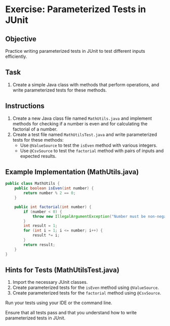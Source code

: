 # Exercise: Parameterized Tests in JUnit

## Objective

Practice writing parameterized tests in JUnit to test different inputs efficiently.

## Task

1. Create a simple Java class with methods that perform operations, and write parameterized tests for these methods.

## Instructions

1. Create a new Java class file named `MathUtils.java` and implement methods for checking if a number is even and for calculating the factorial of a number.
2. Create a test file named `MathUtilsTest.java` and write parameterized tests for these methods:
    - Use `@ValueSource` to test the `isEven` method with various integers.
    - Use `@CsvSource` to test the `factorial` method with pairs of inputs and expected results.

## Example Implementation (MathUtils.java)

```java
public class MathUtils {
    public boolean isEven(int number) {
        return number % 2 == 0;
    }

    public int factorial(int number) {
        if (number < 0) {
            throw new IllegalArgumentException("Number must be non-negative");
        }
        int result = 1;
        for (int i = 1; i <= number; i++) {
            result *= i;
        }
        return result;
    }
}
```

## Hints for Tests (MathUtilsTest.java)

1. Import the necessary JUnit classes.
2. Create parameterized tests for the `isEven` method using `@ValueSource`.
3. Create parameterized tests for the `factorial` method using `@CsvSource`.

Run your tests using your IDE or the command line.

Ensure that all tests pass and that you understand how to write parameterized tests in JUnit.
